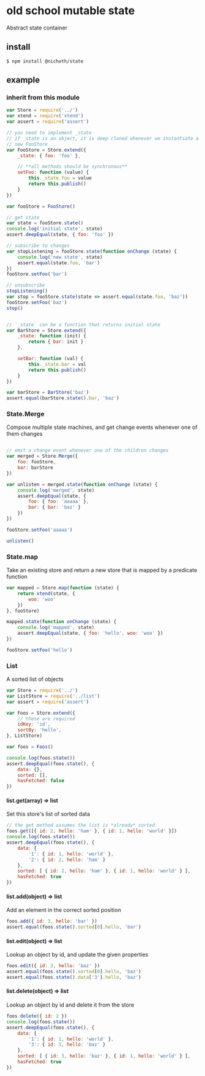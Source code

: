 # old school mutable state

Abstract state container

## install 

    $ npm install @nichoth/state


## example

### inherit from this module

```js
var Store = require('../')
var xtend = require('xtend')
var assert = require('assert')

// you need to implement _state
// if _state is an object, it is deep cloned whenever we instantiate a
// new FooStore
var FooStore = Store.extend({
    _state: { foo: 'foo' },

    // **all methods should be synchronous**
    setFoo: function (value) {
        this._state.foo = value
        return this.publish()
    }
})

var fooStore = FooStore()

// get state
var state = fooStore.state()
console.log('initial state', state)
assert.deepEqual(state, { foo: 'foo' })

// subscribe to changes
var stopListening = fooStore.state(function onChange (state) {
    console.log('new state', state)
    assert.equal(state.foo, 'bar')
})
fooStore.setFoo('bar')

// unsubscribe
stopListening()
var stop = fooStore.state(state => assert.equal(state.foo, 'baz'))
fooStore.setFoo('baz')
stop()


// `_state` can be a function that returns initial state
var BarStore = Store.extend({
    _state: function (init) {
        return { bar: init }
    },

    setBar: function (val) {
        this._state.bar = val
        return this.publish()
    }
})

var barStore = BarStore('baz')
assert.equal(barStore.state().bar, 'baz')
```

### State.Merge

Compose multiple state machines, and get change events whenever one of
them changes

```js

// emit a change event whenever one of the children changes
var merged = Store.Merge({
    foo: fooStore,
    bar: barStore
})

var unlisten = merged.state(function onChange (state) {
    console.log('merged', state)
    assert.deepEqual(state, {
        foo: { foo: 'aaaaa' },
        bar: { bar: 'baz' }
    })
})

fooStore.setFoo('aaaaa')

unlisten()
```

### State.map

Take an existing store and return a new store that is mapped
by a predicate function

```js
var mapped = Store.map(function (state) {
    return xtend(state, {
        woo: 'woo'
    })
}, fooStore)

mapped.state(function onChange (state) {
    console.log('mapped', state)
    assert.deepEqual(state, { foo: 'hello', woo: 'woo' })
})

fooStore.setFoo('hello')
```

### List

A sorted list of objects
```js
var Store = require('../')
var ListStore = require('../list')
var assert = require('assert')

var Foos = Store.extend({
    // these are required
    idKey: 'id',
    sortBy: 'hello',
}, ListStore)

var foos = Foos()

console.log(foos.state())
assert.deepEqual(foos.state(), {
    data: {},
    sorted: [],
    hasFetched: false
})
```

#### list.get(array) => list

Set this store's list of sorted data
```js
// the get method assumes the list is *already* sorted
foos.get([{ id: 2, hello: 'ham' }, { id: 1, hello: 'world' }])
console.log(foos.state())
assert.deepEqual(foos.state(), {
    data: {
        '1': { id: 1, hello: 'world' },
        '2': { id: 2, hello: 'ham' }
    },
    sorted: [ { id: 2, hello: 'ham' }, { id: 1, hello: 'world' } ],
    hasFetched: true
})
```

#### list.add(object) => list

Add an element in the correct sorted position
```js
foos.add({ id: 3, hello: 'bar' })
assert.equal(foos.state().sorted[0].hello, 'bar')
```

#### list.edit(object) => list

Lookup an object by id, and update the given properties
```js
foos.edit({ id: 3, hello: 'baz' })
assert.equal(foos.state().sorted[0].hello, 'baz')
assert.equal(foos.state().data['3'].hello, 'baz')
```

#### list.delete(object) => list

Lookup an object by id and delete it from the store
```js
foos.delete({ id: 2 })
console.log(foos.state())
assert.deepEqual(foos.state(), {
    data: {
        '1': { id: 1, hello: 'world' },
        '3': { id: 3, hello: 'baz' }
    },
    sorted: [ { id: 3, hello: 'baz' }, { id: 1, hello: 'world' } ],
    hasFetched: true
})
```

